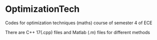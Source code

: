 # OptimizationTech
Codes for optimization techniques (maths) course of semester 4 of ECE


There are C++ 17(.cpp) files and Matlab (.m) files for different methods
